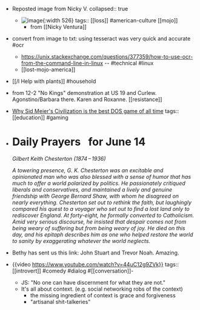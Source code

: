 - Reposted image from Nicky V.
  collapsed:: true
	- ![image](https://scontent-yyz1-1.xx.fbcdn.net/v/t39.30808-6/506855679_10235761761414073_1048760893011739592_n.jpg?_nc_cat=110&ccb=1-7&_nc_sid=127cfc&_nc_ohc=ww0PtfJWPCMQ7kNvwHb9wPb&_nc_oc=Adn4mDLN5DraxdtFnN8-P7SQXnk_48PBFG_HuMEONGG4d8HkOIp9UYWhtkndpH1RU1g&_nc_zt=23&_nc_ht=scontent-yyz1-1.xx&_nc_gid=O-O48zXK2yvZ4XiY0XSmUQ&oh=00_AfMDGD1r0LMZdGpBWhBrJp3E8YZdS-vAvGmtzGH8cIK9Ig&oe=685339A3){:width 526}
	  tags:: [[loss]] #american-culture [[mojo]]
		- from [[Nicky Ventura]]
- convert from image to txt: using tesseract was very quick and accurate #ocr
	- https://unix.stackexchange.com/questions/377359/how-to-use-ocr-from-the-command-line-in-linux -- #technical #linux
	- [[lost-mojo-america]]
- [[/l Help with plants]] #household
- from 12-2 "No Kings" demonstration at US 19 and Curlew. Agonstino/Barbara there. Karen and Roxanne. [[resistance]]
- [Why Sid Meier's Civilization is the best DOS game of all time](https://www.xda-developers.com/5-reasons-sid-meiers-civilization-is-the-best-dos-game-of-all-time/?utm_medium=newsletter&utm_campaign=XDA-202506130715&utm_source=XDA-NL&user=ZGhhdGgxMkBnbWFpbC5jb20&lctg=8662cc0b47c467fd6000143dc6ba37b2e1792d10bfe591b13f554810b3c44ab3)
  tags:: [[education]] #gaming
- # Daily Prayers   for June 14
  
  *Gilbert Keith Chesterton (1874 – 1936)*
  
  *A towering presence, G. K. Chesterton was an excitable and opinionated man who was also blessed with a sense of humor that has much to offer a world polarized by politics. He passionately critiqued liberals and conservatives, and maintained a lively and genuine friendship with George Bernard Shaw, with whom he disagreed on nearly everything. Chesterton set out to rethink the faith, but laughingly compared his quest to a voyager who set out to find a lost land only to rediscover England. At forty-eight, he formally converted to Catholicism. Amid very serious discourse, he insisted that despair comes not from being weary of suffering but from being weary of joy. He died on this day, and his epitaph describes him as one who helped restore the world to sanity by exaggerating whatever the world neglects.*
- Bethy has sent us this link: John Stuart and Trevor Noah. Amazing.
- {{video https://www.youtube.com/watch?v=44uC12g9ZVk}}
  tags:: [[introvert]] #comedy #dialog #[[conversation]]-
	- JS: "No one can have discernment for what they are not."
	- It's all about context. (e.g. social networking robs of the context)
		- the missing ingredient of context is grace and forgiveness
		- "artisanal shit-talkeries"